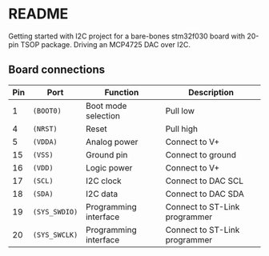 # README

Getting started with I2C project for a bare-bones stm32f030 board with 20-pin TSOP package.  Driving an MCP4725 DAC over I2C.

## Board connections

| Pin | Port          | Function              | Description                   |
| --- | ------------- | --------------------- | ----------------------------- |
|  1  | `(BOOT0)`     | Boot mode selection   | Pull low                      |
|  4  | `(NRST)`      | Reset                 | Pull high                     |
|  5  | `(VDDA)`      | Analog power          | Connect to V+                 |
| 15  | `(VSS)`       | Ground pin            | Connect to ground             |
| 16  | `(VDD)`       | Logic power           | Connect to V+                 |
| 17  | `(SCL)`       | I2C clock             | Connect to DAC SCL            |
| 18  | `(SDA)`       | I2C data              | Connect to DAC SDA            |
| 19  | `(SYS_SWDIO)` | Programming interface | Connect to ST-Link programmer |
| 20  | `(SYS_SWCLK)` | Programming interface | Connect to ST-Link programmer |
